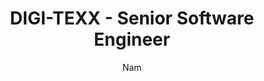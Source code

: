 ---
author: Nam
startDate: 2023-08-01T15:22:00Z
endDate: 1970-01-11T22:58:30.521Z
title: DIGI-TEXX - Senior Software Engineer
slug: exp-4
featured: true
draft: false
tags:
  - docs
description:
  ● Clean and standardize code base.

  ● End-to-end deployment with YOLO model.

  ● End-to-end deployment with multilingual PaddleOCR model.

  ● Automate building and deployment on Jenkins.

  ● Implement new features for the AI system.

  ● Convert all models to run under ONNX runtime and optimize resource usage.

  ● Convert all models to run under ONNX runtime and optimize resource usage.

  ● Switching between monolithic multi-threading and event-driven architecture based on on-premise resource demand.

  --- Python, Go, Celery, RabbitMQ, Jenkins --- 

---